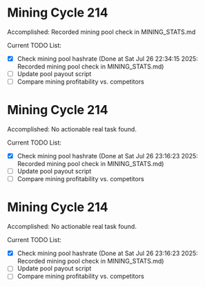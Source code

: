 # Mining Cycle 214

Accomplished: Recorded mining pool check in MINING_STATS.md

Current TODO List:

- [x] Check mining pool hashrate  (Done at Sat Jul 26 22:34:15 2025: Recorded mining pool check in MINING_STATS.md)
- [ ] Update pool payout script
- [ ] Compare mining profitability vs. competitors

# Mining Cycle 214

Accomplished: No actionable real task found.

Current TODO List:

- [x] Check mining pool hashrate  (Done at Sat Jul 26 23:16:23 2025: Recorded mining pool check in MINING_STATS.md)
- [ ] Update pool payout script
- [ ] Compare mining profitability vs. competitors

# Mining Cycle 214

Accomplished: No actionable real task found.

Current TODO List:

- [x] Check mining pool hashrate  (Done at Sat Jul 26 23:16:23 2025: Recorded mining pool check in MINING_STATS.md)
- [ ] Update pool payout script
- [ ] Compare mining profitability vs. competitors
